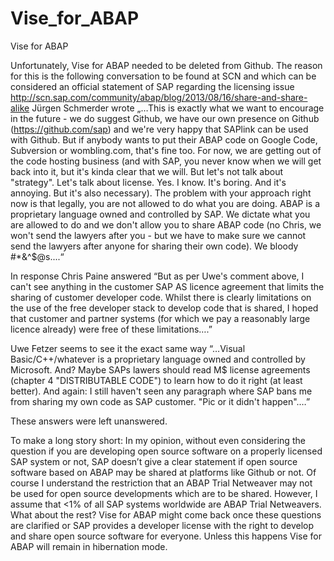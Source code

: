 Vise_for_ABAP
=============

Vise for ABAP

Unfortunately, Vise for ABAP needed to be deleted from Github.
The reason for this is the following conversation to be found at SCN and which can be considered an official statement of SAP regarding the licensing issue
http://scn.sap.com/community/abap/blog/2013/08/16/share-and-share-alike
Jürgen Schmerder wrote „…This is exactly what we want to encourage in the future - we do suggest Github, we have our own presence on Github (https://github.com/sap) and we're very happy that SAPlink can be used with Github. But if anybody wants to put their ABAP code on Google Code, Subversion or wombling.com, that's fine too. For now, we are getting out of the code hosting business (and with SAP, you never know when we will get back into it, but it's kinda clear that we will. But let's not talk about "strategy". Let's talk about license. Yes. I know. It's boring. And it's annoying. But it's also necessary).
The problem with your approach right now is that legally, you are not allowed to do what you are doing. ABAP is a proprietary language owned and controlled by SAP. We dictate what you are allowed to do and we don't allow you to share ABAP code (no Chris, we won't send the lawyers after you - but we have to make sure we cannot send the lawyers after anyone for sharing their own code). We bloody #*&^$@s....“

In response Chris Paine answered
“But as per Uwe's comment above, I can't see anything in the customer SAP AS licence agreement that limits the sharing of customer developer code. Whilst there is clearly limitations on the use of the free developer stack to develop code that is shared, I hoped that customer and partner systems (for which we pay a reasonably large licence already) were free of these limitations….”

Uwe Fetzer seems to see it the exact same way
“…Visual Basic/C++/whatever is a proprietary language owned and controlled by Microsoft. And? Maybe SAPs lawers should read M$ license agreements (chapter 4 "DISTRIBUTABLE CODE") to learn how to do it right (at least better).
And again: I still haven't seen any paragraph where SAP bans me from sharing my own code as SAP customer. "Pic or it didn't happen".…”


These answers were left unanswered.

To make a long story short: In my opinion, without even considering the question if you are developing open source software on a properly licensed SAP system or not, SAP doesn’t give a clear statement if open source software based on ABAP may be shared at platforms like Github or not.
Of course I understand the restriction that an ABAP Trial Netweaver may not be used for open source developments which are to be shared. However, I assume that <1% of all SAP systems worldwide are ABAP Trial Netweavers. What about the rest?
Vise for ABAP might come back once these questions are clarified or SAP provides a developer license with the right to develop and share open source software for everyone. Unless this happens Vise for ABAP will remain in hibernation mode.

